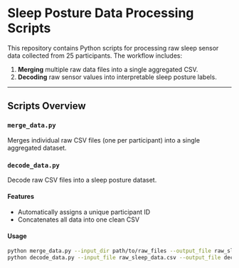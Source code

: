 # Sleep Posture Data Processing Scripts

This repository contains Python scripts for processing raw sleep sensor data collected from 25 participants. The workflow includes:

1. **Merging** multiple raw data files into a single aggregated CSV.
2. **Decoding** raw sensor values into interpretable sleep posture labels.

---

## Scripts Overview

### `merge_data.py`

Merges individual raw CSV files (one per participant) into a single aggregated dataset.


### `decode_data.py`

Decode raw CSV files into a sleep posture dataset.

#### Features
- Automatically assigns a unique participant ID
- Concatenates all data into one clean CSV

#### Usage

```bash
python merge_data.py --input_dir path/to/raw_files --output_file raw_sleep_data.csv
python decode_data.py --input_file raw_sleep_data.csv --output_file decoded_sleep_data.csv
```
